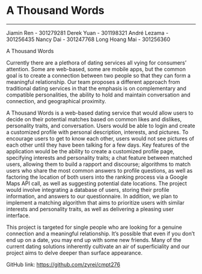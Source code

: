 # A Thousand Words
---
Jiamin Ren - 301279281
Derek Yuan - 301198321
André Lezama - 301256435
Nancy Dai - 301247768
Long Hoang Mai - 301256360

A Thousand Words
 
Currently there are a plethora of dating services all vying for consumers’ attention. Some are web-based, some are mobile apps, but the common goal is to create a connection between two people so that they can form a meaningful relationship. Our team proposes a different approach from traditional dating services in that the emphasis is on complementary and compatible personalities, the ability to hold and maintain conversation and connection, and geographical proximity.  
 
A Thousand Words is a web-based dating service that would allow users to decide on their potential matches based on common likes and dislikes, personality traits, and conversation. Users would be able to login and create a customized profile with personal description, interests, and pictures. To encourage users to get to know each other, users would not see pictures of each other until they have been talking for a few days. Key features of the application would be the ability to create a customized profile page, specifying interests and personality traits; a chat feature between matched users, allowing them to build a rapport and discourse; algorithms to match users who share the most common answers to profile questions, as well as factoring the location of both users into the ranking process via a Google Maps API call, as well as suggesting potential date locations. The project would involve integrating a database of users, storing their profile information, and answers to our questionnaire. In addition, we plan to implement a matching algorithm that aims to prioritize users with similar interests and personality traits, as well as delivering a pleasing user interface.
 
This project is targeted for single people who are looking for a genuine connection and a meaningful relationship. It’s possible that even if you don’t end up on a date, you may end up with some new friends. Many of the current dating solutions inherently cultivate an air of superficiality and our project aims to delve deeper than surface appearance. 
 
GitHub link: https://github.com/zyrei/cmpt276 

